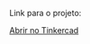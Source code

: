 Link para o projeto:

[Abrir no Tinkercad](https://www.tinkercad.com/things/gtx6SdtKJDx-acionarledscontador?sharecode=gD5p6OrKumbpZZSwo2EkuLBkLFlEjA7tyMZifbLr1_s)